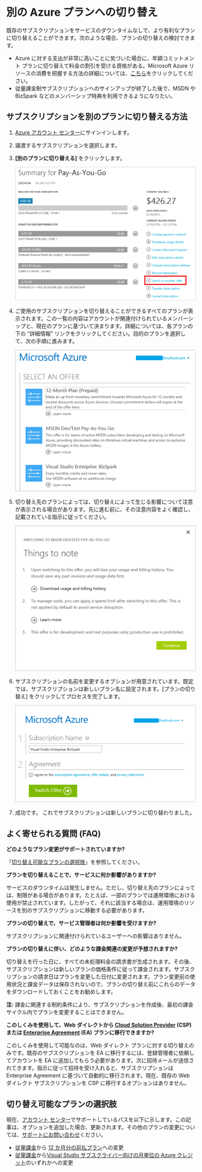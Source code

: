 <properties
	pageTitle="別の Azure プランへの切り替え | Microsoft Azure"
	description="Azure サブスクリプションを別の Azure プランに切り替える方法について説明します"
	services=""
	documentationCenter=""
	authors="genlin"
	manager="msmbaldwin"
	editor="n/a"
	tags="billing,top-support-issue"/>

<tags
	ms.service="billing"
	ms.workload="na"
	ms.tgt_pltfrm="na"
	ms.devlang="na"
	ms.topic="article"
	ms.date="03/01/2016"
	ms.author="genli"/>

# 別の Azure プランへの切り替え

既存のサブスクリプションをサービスのダウンタイムなしで、より有利なプランに切り替えることができます。次のような場合、プランの切り替えの検討できます。

-	Azure に対する支出が非常に高いことに気づいた場合に、年額コミットメント プランに切り替えて料金の割引を受ける資格がある。Microsoft Azure リソースの消費を把握する方法の詳細については、[こちら](billing-usage-rate-card-overview.md)をクリックしてください。
-	従量課金制サブスクリプションへのサインアップが終了した後で、MSDN や BizSpark などのメンバーシップ特典を利用できるようになりたい。

## サブスクリプションを別のプランに切り替える方法

1.	[Azure アカウント センター](https://account.windowsazure.com/Subscriptions)にサインインします。
2.	譲渡するサブスクリプションを選択します。
3.	**[別のプランに切り替える]** をクリックします。

	![siwtchbutton](.\media\billing-how-to-switch-azure-offer\switchbutton.png)
4.	ご使用のサブスクリプションを切り替えることができるすべてのプランが表示されます。この一覧の内容はアカウントが関連付けられているメンバーシップと、現在のプランに基づいて決まります。詳細については、各プランの下の “詳細情報” リンクをクリックしてください。目的のプランを選択して、次の手順に進みます。

	![selectoffer](.\media\billing-how-to-switch-azure-offer\selectoffer.png)
5.	切り替え先のプランによっては、切り替えによって生じる影響について注意が表示される場合があります。先に進む前に、その注意内容をよく確認し、記載されている指示に従ってください。

	![thingstonote](.\media\billing-how-to-switch-azure-offer\thingstonote.png)
6.	サブスクリプションの名前を変更するオプションが用意されています。既定では、サブスクリプションは新しいプラン名に設定されます。[プランの切り替え] をクリックしてプロセスを完了します。

	![confirmpage](.\media\billing-how-to-switch-azure-offer\confirmpage.png)
7.	成功です。 これでサブスクリプションは新しいプランに切り替わりました。

## よく寄せられる質問 (FAQ)

**どのようなプラン変更がサポートされていますか?**

「[切り替え可能なプランの選択肢](#available-offers-you-can-switch-to)」を参照してください。

**プランを切り替えることで、サービスに何か影響がありますか?**

サービスのダウンタイムは発生しません。ただし、切り替え先のプランによっては、制限がある場合があります。たとえば、一部のプランでは運用環境における使用が禁止されています。したがって、それに該当する場合は、運用環境のリソースを別のサブスクリプションに移動する必要があります。

**プランの切り替えで、サービス管理者は何か影響を受けますか?**

サブスクリプションに関連付けられているユーザーへの影響はありません。

**プランの切り替えに伴い、どのような課金関連の変更が予想されますか?**

切り替えを行った日に、すべての未処理料金の請求書が生成されます。その後、サブスクリプションは新しいプランの価格条件に従って課金されます。サブスクリプションの請求日はプランを変更した日付に変更されます。プラン変更前の使用状況と課金データは保存されないので、プランの切り替え前にこれらのデータをダウンロードしておくことをお勧めします。

**注:** 課金に関連する制約条件により、サブスクリプションを作成後、最初の課金サイクル内でプランを変更することはできません。

**このしくみを使用して、Web ダイレクトから [Cloud Solution Provider](https://partner.microsoft.com/Solutions/cloud-reseller-overview) (CSP) または [Enterprise Agreement](https://azure.microsoft.com/pricing/enterprise-agreement/) (EA) プランに移行できますか?**

このしくみを使用して可能なのは、Web ダイレクト プランに対する切り替えのみです。既存のサブスクリプションを EA に移行するには、登録管理者に依頼してアカウントを EA に追加してもらう必要があります。次に招待メールが送信されてきます。指示に従って招待を受け入れると、サブスクリプションは Enterprise Agreement に基づいて自動的に移行されます。現在、既存の Web ダイレクト サブスクリプションを CSP に移行するオプションはありません。

## 切り替え可能なプランの選択肢

現在、[アカウント センター](https://account.windowsazure.com/Subscriptions)でサポートしているパスを以下に示します。この記事は、オプションを追加した場合、更新されます。その他のプランの変更については、[サポートにお問い合わせ](http://go.microsoft.com/fwlink/?LinkID=619338)ください。

-	[従量課金](https://azure.microsoft.com/offers/ms-azr-0003p/)から [12 か月分の前払プラン](https://azure.microsoft.com/offers/ms-azr-0026p/)への変更
-	[従量課金](https://azure.microsoft.com/offers/ms-azr-0003p/)から[Visual Studio サブスクライバー向けの月単位の Azure クレジット](https://azure.microsoft.com/pricing/member-offers/msdn-benefits-details/)のいずれかへの変更

<!---HONumber=AcomDC_0302_2016-->